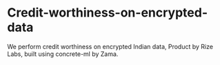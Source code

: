 # Credit-worthiness-on-encrypted-data
We perform credit worthiness on encrypted Indian data, Product by Rize Labs, built using concrete-ml by Zama. 
